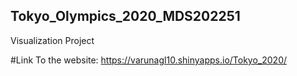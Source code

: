 ## Tokyo_Olympics_2020_MDS202251
Visualization Project

#Link To the website:
https://varunagl10.shinyapps.io/Tokyo_2020/
